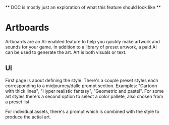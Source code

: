** DOC is mostly just an exploration of what this feature should look like **

# Artboards

Artboards are an AI-enabled feature to help you quickly make artwork and sounds for your game. In addition to a library of preset artwork, a paid AI can be used to generate the art. Art is both visuals or text.

## UI

First page is about defining the style. There's a couple preset styles each corresponding to a midjourney/dalle prompt section. Examples: "Cartoon with thick lines", "Hyper realistic fantasy", "Geometric and pastel". For some art styles there's a second option to select a color pallete, also chosen from a preset list.

For individual assets, there's a prompt which is combined with the style to produce the actial art.
